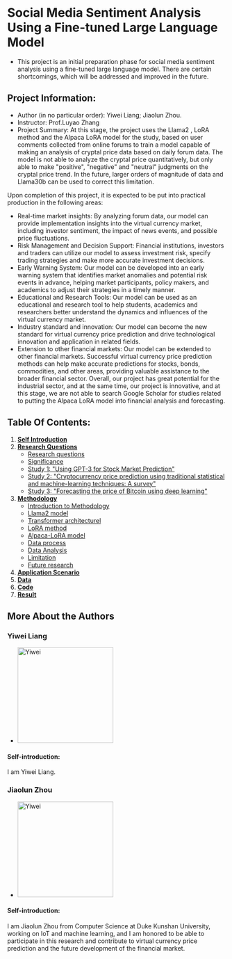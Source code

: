 # Social Media Sentiment Analysis Using a Fine-tuned Large Language Model
- This project is an initial preparation phase for social media sentiment analysis using a fine-tuned large language model. There are certain shortcomings, which will be addressed and improved in the future.
## Project Information:
- Author (in no particular order): Yiwei Liang; Jiaolun Zhou.
- Instructor: Prof.Luyao Zhang
- Project Summary: At this stage, the project uses the Llama2 , LoRA method and the Alpaca LoRA model for the study, based on user comments collected from online forums to train a model capable of making an analysis of cryptal price data based on daily forum data. The model is not able to analyze the cryptal price quantitatively, but only able to make "positive", "negative" and "neutral" judgments on the cryptal price trend. In the future, larger orders of magnitude of data and Llama30b can be used to correct this limitation.

Upon completion of this project, it is expected to be put into practical production in the following areas:
- Real-time market insights: By analyzing forum data, our model can provide implementation insights into the virtual currency market, including investor sentiment, the impact of news events, and possible price fluctuations.
- Risk Management and Decision Support: Financial institutions, investors and traders can utilize our model to assess investment risk, specify trading strategies and make more accurate investment decisions.
- Early Warning System: Our model can be developed into an early warning system that identifies market anomalies and potential risk events in advance, helping market participants, policy makers, and academics to adjust their strategies in a timely manner.
- Educational and Research Tools: Our model can be used as an educational and research tool to help students, academics and researchers better understand the dynamics and influences of the virtual currency market.
- Industry standard and innovation: Our model can become the new standard for virtual currency price prediction and drive technological innovation and application in related fields.
- Extension to other financial markets: Our model can be extended to other financial markets. Successful virtual currency price prediction methods can help make accurate predictions for stocks, bonds, commodities, and other areas, providing valuable assistance to the broader financial sector.
Overall, our project has great potential for the industrial sector, and at the same time, our project is innovative, and at this stage, we are not able to search Google Scholar for studies related to putting the Alpaca LoRA model into financial analysis and forecasting.
## Table Of Contents:
1. [**Self Introduction**](./Author)
2. [**Research Questions**](./First_train/Research_questions)
      - [Research questions](./First_train/Research_questions/#Researchquestions)
      - [Significance](./First_train/Research_questions/#Significance)
      - [Study 1: "Using GPT-3 for Stock Market Prediction"](./First_train/Research_questions)
      - [Study 2: "Cryptocurrency price prediction using traditional statistical and machine-learning techniques: A survey"](./First_train/Research_questions)
      - [Study 3: "Forecasting the price of Bitcoin using deep learning"](./First_train/Research_questions)
3. [**Methodology**](./First_train/Methodology)
   - [Introduction to Methodology](./First_train/Methodology/#Thisresearchusesthefollowingsteps:)
   - [Llama2 model](./First_train/Methodology/#Llama2_model)
   - [Transformer architecturel](./First_train/Methodology)
   - [LoRA method](./First_train/Methodology/#LoRA_method)
   - [Alpaca-LoRA model](./First_train/Methodology/#Alpaca-LoRA_model)
   - [Data process](./First_train/Methodology/#Data_process)
   - [Data Analysis](./First_train/Methodology/#Data_Analysis)
   - [Limitation](./First_train/Methodology/#Limitation:)
   - [Future research](./First_train/Methodology/#Future_research:)
4. [**Application Scenario**](./First_train/Application_Scenario)
5. [**Data**](./First_train/data)
6. [**Code**](./First_train/code)
7. [**Result**](./First_train/Result)


## More About the Authors
### Yiwei Liang
- <img src="Author/Yiwei.jpg" alt="Yiwei" width="220"/>
#### Self-introduction:
I am Yiwei Liang.
### Jiaolun Zhou
- <img src="Author/Jiaolun.jpg" alt="Yiwei" width="220"/>
#### Self-introduction:
I am Jiaolun Zhou from Computer Science at Duke Kunshan University, working on IoT and machine learning, and I am honored to be able to participate in this research and contribute to virtual currency price prediction and the future development of the financial market.
